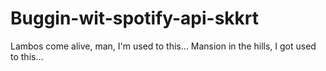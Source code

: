 # Buggin-wit-spotify-api-skkrt
Lambos come alive, man, I'm used to this... Mansion in the hills, I got used to this...
